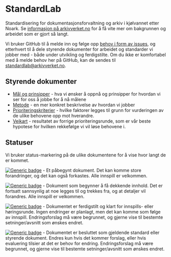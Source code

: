 # StandardLab

Standardisering for dokumentasjonsforvaltning og arkiv i kjølvannet etter Noark. Se [informasjon på arkivverket.no](https://www.arkivverket.no/arkivutvikling/innebygd-arkivering/standardlab) for å få vite mer om bakgrunnen og arbeidet som er gjort så langt.

Vi bruker GitHub til å melde inn og følge opp [behov i form av issues](https://github.com/arkivverket/standardlab/issues), og etterhvert til å dele styrende dokumenter for arbeidet og standarder vi jobber med - både under utvikling og ferdigstilte. Om du ikke er komfortabel med å melde behov her på GitHub, kan de sendes til standardlab@arkivverket.no.

## Styrende dokumenter

- [Mål og prinsipper](/styrende/maal-og-prinsipper.md) - hva vi ønsker å oppnå og prinsipper for hvordan vi ser for oss å jobbe for å nå målene
- [Metode](/styrende/metode.md) - en mer konkret beskrivelse av hvordan vi jobber
- [Prioriteringskriterier](/styrende/prioriteringskriterier.md) - hvilke faktorer legges til grunn for vurderingen av de ulike behovene opp mot hverandre.
- [Veikart](/styrende/veikart.md) - resultatet av forrige prioriteringsrunde, som er vår beste hypotese for hvilken rekkefølge vi vil løse behovene i.

## Statuser

Vi bruker status-markering på de ulike dokumentene for å vise hvor langt de er kommet.

[![Generic badge](https://img.shields.io/badge/Status-Kladd-red.svg)](https://shields.io/) - Et påbegynt dokument. Det kan komme store forandringer, og det kan også forkastes. Alle innspill er velkommen.

[![Generic badge](https://img.shields.io/badge/Status-Utkast-orange.svg)](https://shields.io/) - Dokument som begynner å få dekkende innhold. Det er fortsatt sannsynlig at noe legges til og trekkes fra, og at detaljer vil forandres. Alle innspill er velkommen.

[![Generic badge](https://img.shields.io/badge/Status-Forslag-yellow.svg)](https://shields.io/) - Dokumentet er ferdigstilt og klart for innspills- eller høringsrunde. Ingen endringer er planlagt, men det kan komme som følge av innspill. Endringsforslag må være begrunnet, og gjerne vise til bestemte setninger/avsnitt som ønskes endret.

[![Generic badge](https://img.shields.io/badge/Status-Besluttet-darkgreen.svg)](https://shields.io/) - Dokumentet er besluttet som gjeldende standard eller styrende dokument. Endres kun hvis det kommer forslag, eller hvis evaluering tilsier at det er behov for endring. Endringsforslag må være begrunnet, og gjerne vise til bestemte setninger/avsnitt som ønskes endret.
